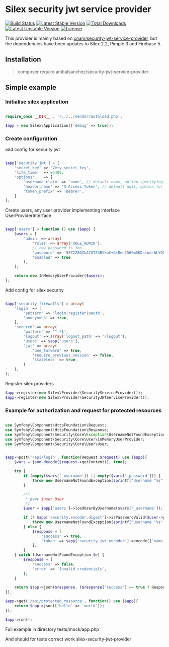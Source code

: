 # Silex security jwt service provider

[![Build Status](https://travis-ci.org/cnam/security-jwt-service-provider.svg?branch=master)](https://travis-ci.org/cnam/security-jwt-service-provider)
[![Latest Stable Version](https://poser.pugx.org/cnam/security-jwt-service-provider/v/stable)](https://packagist.org/packages/cnam/security-jwt-service-provider) [![Total Downloads](https://poser.pugx.org/cnam/security-jwt-service-provider/downloads)](https://packagist.org/packages/cnam/security-jwt-service-provider) [![Latest Unstable Version](https://poser.pugx.org/cnam/security-jwt-service-provider/v/unstable)](https://packagist.org/packages/cnam/security-jwt-service-provider) [![License](https://poser.pugx.org/cnam/security-jwt-service-provider/license)](https://packagist.org/packages/cnam/security-jwt-service-provider)

This provider is mainly based on [cnam/security-jwt-service-provider](https://github.com/cnam/security-jwt-service-provider), but the dependencies have been updates to Silex 2.2, Pimple 3 and Firebase 5.

## Installation

>  composer require anibalsanchez/security-jwt-service-provider

## Simple example

### Initialise silex application

```php

require_once __DIR__ . '/../../vendor/autoload.php';

$app = new Silex\Application(['debug' => true]);

```

### Create configuration

add config for security jwt

```php

$app['security.jwt'] = [
    'secret_key' => 'Very_secret_key',
    'life_time'  => 86400,
    'options'    => [
        'username_claim' => 'name', // default name, option specifying claim containing username
        'header_name' => 'X-Access-Token', // default null, option for usage normal oauth2 header
        'token_prefix' => 'Bearer',
    ]
];
```

Create users, any user provider implementing interface UserProviderInterface

```php

$app['users'] = function () use ($app) {
    $users = [
        'admin' => array(
            'roles' => array('ROLE_ADMIN'),
            // raw password is foo
            'password' => '5FZ2Z8QIkA7UTZ4BYkoC+GsReLf569mSKDsfods6LYQ8t+a8EW9oaircfMpmaLbPBh4FOBiiFyLfuZmTSUwzZg==',
            'enabled' => true
        ),
    ];

    return new InMemoryUserProvider($users);
};

```

Add config for silex security
 
```php

$app['security.firewalls'] = array(
    'login' => [
        'pattern' => 'login|register|oauth',
        'anonymous' => true,
    ],
    'secured' => array(
        'pattern' => '^.*$',
        'logout' => array('logout_path' => '/logout'),
        'users' => $app['users'],
        'jwt' => array(
            'use_forward' => true,
            'require_previous_session' => false,
            'stateless' => true,
        )
    ),
);

```

Register silex providers

``` php
$app->register(new Silex\Provider\SecurityServiceProvider());
$app->register(new Silex\Provider\SecurityJWTServiceProvider());

```

### Example for authorization and request for protected resources


```php

use Symfony\Component\HttpFoundation\Request;
use Symfony\Component\HttpFoundation\Response;
use Symfony\Component\Security\Core\Exception\UsernameNotFoundException;
use Symfony\Component\Security\Core\User\InMemoryUserProvider;
use Symfony\Component\Security\Core\User\User;


$app->post('/api/login', function(Request $request) use ($app){
    $vars = json_decode($request->getContent(), true);

    try {
        if (empty($vars['_username']) || empty($vars['_password'])) {
            throw new UsernameNotFoundException(sprintf('Username "%s" does not exist.', $vars['_username']));
        }

        /**
         * @var $user User
         */
        $user = $app['users']->loadUserByUsername($vars['_username']);

        if (! $app['security.encoder.digest']->isPasswordValid($user->getPassword(), $vars['_password'], '')) {
            throw new UsernameNotFoundException(sprintf('Username "%s" does not exist.', $vars['_username']));
        } else {
            $response = [
                'success' => true,
                'token' => $app['security.jwt.encoder']->encode(['name' => $user->getUsername()]),
            ];
        }
    } catch (UsernameNotFoundException $e) {
        $response = [
            'success' => false,
            'error' => 'Invalid credentials',
        ];
    }

    return $app->json($response, ($response['success'] == true ? Response::HTTP_OK : Response::HTTP_BAD_REQUEST));
});

$app->get('/api/protected_resource', function() use ($app){
    return $app->json(['hello' => 'world']);
});

$app->run();

```

Full example in directory tests/mock/app.php

And should for tests correct work silex-security-jwt-provider
 
 
